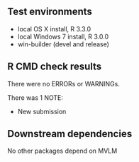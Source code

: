 ## Test environments
* local OS X install, R 3.3.0
* local Windows 7 install, R 3.0.0
* win-builder (devel and release)

## R CMD check results
There were no ERRORs or WARNINGs.

There was 1 NOTE:

* New submission

## Downstream dependencies
No other packages depend on MVLM
